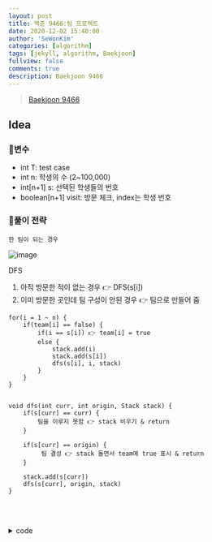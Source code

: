 ```yaml
---
layout: post
title: 백준 9466:텀 프로젝트
date: 2020-12-02 15:40:00
author: 'SeWonKim'
categories: [algorithm]
tags: [jekyll, algorithm, Baekjoon]
fullview: false
comments: true
description: Baekjoon 9466
---
```


> [Baekjoon 9466](https://www.acmicpc.net/problem/9466)

## Idea

### 🥚변수

- int T: test case 
- int n: 학생의 수 (2~100,000)
- int[n+1] s: 선택된 학생들의 번호 
- boolean[n+1] visit: 방문 체크, index는 학생 번호

### 🍳풀이 전략


`한 팀이 되는 경우`

![image](https://user-images.githubusercontent.com/30452963/102320427-9cfc0e80-3fbf-11eb-8bc4-2ab011ad5627.png)

DFS 

1. 아직 방문한 적이 없는 경우 👉 DFS(s[i])
2. 이미 방문한 곳인데 팀 구성이 안된 경우 👉 팀으로 만들어 줌


```
for(i = 1 ~ n) {
    if(team[i] == false) {
        if(i == s[i]) 👉 team[i] = true
        else {
            stack.add(i)
            stack.add(s[i])
            dfs(s[i], i, stack)
        }
    }
}


void dfs(int curr, int origin, Stack stack) {
    if(s[curr] == curr) {
        팀을 이루지 못함 👉 stack 비우기 & return
    }

    if(s[curr] == origin) {
         팀 결성 👉 stack 돌면서 team에 true 표시 & return
    }

    stack.add(s[curr])
    dfs(s[curr], origin, stack)
}
```

&nbsp;  
&nbsp;


<details>
<summary>code</summary>
<div markdown="1">

```java
import java.io.BufferedReader;
import java.io.InputStreamReader;
import java.util.StringTokenizer;

public class Main {

	static int count;
	static int[] s;
	static boolean[] team, visit;
	public static void main(String[] args) throws Exception {
		BufferedReader br = new BufferedReader(new InputStreamReader(System.in));
		int T = Integer.parseInt(br.readLine());
		for (int i = 0; i < T; i++) {
			int n = Integer.parseInt(br.readLine());
			s = new int[n+1];
			team = new boolean[n+1];
			visit = new boolean[n+1];
			StringTokenizer st = new StringTokenizer(br.readLine(), " ");
			for (int j = 1; j <= n; j++) {
				s[j] = Integer.parseInt(st.nextToken());
			}	
			
            count = 0;
			for (int j = 1; j <= n; j++) {
				if(!visit[j])	dfs(j);				
			}
			
			System.out.println(n - count);
		}
	}


	private static void dfs(int curr) {
		
		visit[curr] = true;
		int next = s[curr];
		
		if(!visit[next])	dfs(next);
		if(visit[next] && !team[next])	{
			count++;
			for(int i=next; i != curr; i = s[i]) {
				count++;
			}
		}

		team[curr] = true;
	}
}

```

</div>
</details>

&nbsp;  
&nbsp;
